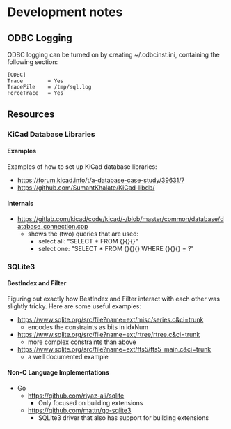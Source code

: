 # Development notes

## ODBC Logging

ODBC logging can be turned on by creating ~/.odbcinst.ini, containing the following section:

    [ODBC]
    Trace        = Yes
    TraceFile    = /tmp/sql.log
    ForceTrace   = Yes

## Resources

### KiCad Database Libraries

#### Examples

Examples of how to set up KiCad database libraries:

* https://forum.kicad.info/t/a-database-case-study/39631/7
* https://github.com/SumantKhalate/KiCad-libdb/

#### Internals

* https://gitlab.com/kicad/code/kicad/-/blob/master/common/database/database_connection.cpp
    * shows the (two) queries that are used:
        * select all: "SELECT * FROM {}{}{}"
        * select one: "SELECT * FROM {}{}{} WHERE {}{}{} = ?"

### SQLite3

#### BestIndex and Filter

Figuring out exactly how BestIndex and Filter interact with each other was slightly tricky. Here are some useful examples:

* https://www.sqlite.org/src/file?name=ext/misc/series.c&ci=trunk
    * encodes the constraints as bits in idxNum
* https://www.sqlite.org/src/file?name=ext/rtree/rtree.c&ci=trunk
    * more complex constraints than above
* https://www.sqlite.org/src/file?name=ext/fts5/fts5_main.c&ci=trunk
    * a well documented example

#### Non-C Language Implementations

* Go
    * https://github.com/riyaz-ali/sqlite
        * Only focused on building extensions
    * https://github.com/mattn/go-sqlite3
        * SQLite3 driver that also has support for building extensions